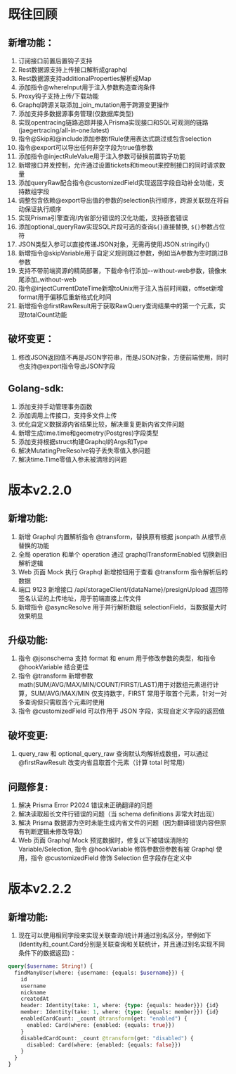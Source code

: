 # 既往回顾

## 新增功能：

1. 订阅接口前置后置钩子支持
2. Rest数据源支持上传接口解析成graphql
3. Rest数据源支持additionalProperties解析成Map
4. 添加指令@whereInput用于注入参数构造查询条件
5. Proxy钩子支持上传/下载功能
6. Graphql跨源关联添加_join_mutation用于跨源变更操作
7. 添加支持多数据源事务管理(仅数据库类型)
8. 实现opentracing链路追踪并接入Prisma实现接口和SQL可观测的链路(jaegertracing/all-in-one:latest)
9. 指令@Skip和@include添加参数ifRule使用表达式跳过或包含selection
10. 指令@export可以导出任何非空字段为true值参数
11. 添加指令@injectRuleValue用于注入参数可替换前置钩子功能
12. 新增接口并发控制，允许通过设置tickets和timeout来控制接口的同时请求数量
13. 添加queryRaw配合指令@customizedField实现返回字段自动补全功能，支持数组字段
14. 调整包含依赖@export导出值的参数的selection执行顺序，跨源关联现在将自动保证执行顺序
15. 实现Prisma引擎查询/内省部分错误的汉化功能，支持嵌套错误
16. 添加optional_queryRaw实现SQL片段可选的查询`&{}`直接替换, `${}`参数占位符
17. JSON类型入参可以直接传递JSON对象，无需再使用JSON.stringify()
18. 新增指令@skipVariable用于自定义规则跳过参数，例如当A参数为空时跳过B参数
19. 支持不带前端资源的精简部署，下载命令行添加--without-web参数，镜像末尾添加_without-web
20. 指令@injectCurrentDateTime新增toUnix用于注入当前时间戳，offset新增format用于偏移后重新格式化时间
21. 新增指令@firstRawResult用于获取RawQuery查询结果中的第一个元素，实现totalCount功能

## 破坏变更：

1. 修改JSON返回值不再是JSON字符串，而是JSON对象，方便前端使用，同时也支持@export指令导出JSON字段

## Golang-sdk:

1. 添加支持手动管理事务函数
2. 添加调用上传接口，支持多文件上传
3. 优化自定义数据源内省结果比较，解决重复更新内省文件问题
4. 新增生成time.time和geometry(Postgres)字段类型
5. 添加支持根据struct构建Graphql的Args和Type
6. 解决MutatingPreResolve钩子丢失零值入参问题
7. 解决time.Time零值入参未被清除的问题

# 版本v2.2.0
## 新增功能:
1. 新增 Graphql 内置解析指令 @transform，替换原有根据 jsonpath 从根节点替换的功能
2. 全局 operation 和单个 operation 通过 graphqlTransformEnabled 切换新旧解析逻辑
3. Web 页面 Mock 执行 Graphql 新增按钮用于查看 @transform 指令解析后的数据
4. 端口 9123 新增接口 /api/storageClient/{dataName}/presignUpload 返回带签名认证的上传地址，用于前端直接上传文件
5. 新增指令 @asyncResolve 用于并行解析数组 selectionField，当数据量大时效果明显

## 升级功能:
1. 指令 @jsonschema 支持 format 和 enum 用于修改参数的类型，和指令 @hookVariable 结合更佳
2. 指令 @transform 新增参数 math(SUM/AVG/MAX/MIN/COUNT/FIRST/LAST)用于对数组元素进行计算，SUM/AVG/MAX/MIN 仅支持数字，FIRST 常用于取首个元素，针对一对多查询但只需取首个元素时使用
3. 指令 @customizedField 可以作用于 JSON 字段，实现自定义字段的返回值

## 破坏变更:
1. query_raw 和 optional_query_raw 查询默认均解析成数组，可以通过 @firstRawResult 改变内省且取首个元素（计算 total 时常用）

## 问题修复:
1. 解决 Prisma Error P2024 错误未正确翻译的问题
2. 解决读取超长文件行错误的问题（当 schema definitions 非常大时出现）
3. 解决 Prisma 数据源为空时未能生成内省文件的问题（因为翻译错误内容但原有判断逻辑未修改导致）
4. Web 页面 Graphql Mock 预览数据时，修复以下被错误清除的 Variable/Selection, 指令 @hookVariable 修饰参数但参数有被 Graphql 使用，指令 @customizedField 修饰 Selection 但字段存在定义中

# 版本v2.2.2
## 新增功能:
1. 现在可以使用相同字段来实现关联查询/统计并通过别名区分，举例如下(Identity和_count.Card分别是关联查询和关联统计，并且通过别名实现不同条件下的数据返回)：
```graphql
query($username: String!) {
  findManyUser(where: {username: {equals: $username}}) {
    id
    username
    nickname
    createdAt
    header: Identity(take: 1, where: {type: {equals: header}}) {id}
    member: Identity(take: 1, where: {type: {equals: member}}) {id}
    enabledCardCount: _count @transform(get: "enabled") {
      enabled: Card(where: {enabled: {equals: true}})
    }
    disabledCardCount: _count @transform(get: "disabled") {
      disabled: Card(where: {enabled: {equals: false}})
    }
  }
}
```